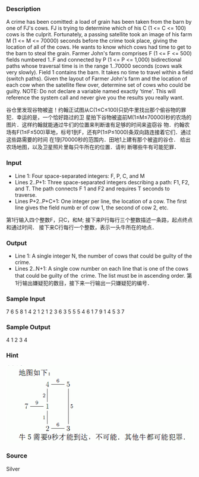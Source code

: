 
### Description
A crime has been comitted: a load of grain has been taken from the barn by one of FJ's cows. FJ is trying to determine which of his C (1 <= C <= 100) cows is the culprit. Fortunately, a passing satellite took an image of his farm M (1 <= M <= 70000) seconds before the crime took place, giving the location of all of the cows. He wants to know which cows had time to get to the barn to steal the grain. Farmer John's farm comprises F (1 <= F <= 500) fields numbered 1..F and connected by P (1 <= P <= 1,000) bidirectional paths whose traversal time is in the range 1..70000 seconds (cows walk very slowly). Field 1 contains the barn. It takes no time to travel within a field (switch paths). Given the layout of Farmer John's farm and the location of each cow when the satellite flew over, determine set of cows who could be guilty. NOTE: Do not declare a variable named exactly 'time'. This will reference the system call and never give you the results you really want. 

谷仓里发现谷物被盗！约翰正试图从C(1≤C≤100)只奶牛里找出那个偷谷物的罪犯．幸运的是，一个恰好路过的卫
星拍下谷物被盗前M(1≤M≤70000)秒的农场的图片．这样约翰就能通过牛们的位置来判断谁有足够的时间来盗窃谷
物．约翰农场有F(1≤F≤500)草地，标号1到F，还有P(1≤P≤1000)条双向路连接着它们．通过这些路需要的时间
在1到70000秒的范围内．田地1上建有那个被盗的谷仓． 给出农场地图，以及卫星照片里每只牛所在的位置．请判
断哪些牛有可能犯罪．

### Input
* Line 1: Four space-separated integers: F, P, C, and M 
* Lines 2..P+1: Three space-separated integers describing a path: F1, F2, and T. The path connects F
1 and F2 and requires T seconds to traverse. 
* Lines P+2..P+C+1: One integer per line, the location of a cow. The first line gives the field numb
er of cow 1, the second of cow 2, etc.

第1行输入四个整数F，只C，和M;
接下来P行每行三个整数描述一条路，起点终点和通过时间．
接下来C行每行一个整数，表示一头牛所在的地点．
### Output
* Line 1: A single integer N, the number of cows that could be guilty of the crime.
* Lines 2..N+1: A single cow number on each line that is one of the cows that could be guilty of the
 crime. The list must be in ascending order.
第1行输出嫌疑犯的数目，接下来一行输出一只嫌疑犯的编号．
### Sample Input
7 6 5 8
1 4 2
1 2 1
2 3 6
3 5 5
5 4 6
1 7 9
1
4
5
3
7

### Sample Output
4
1
2
3
4

### Hint
![](/JudgeOnline/upload/201401/44(4).jpg)

### Source
Silver